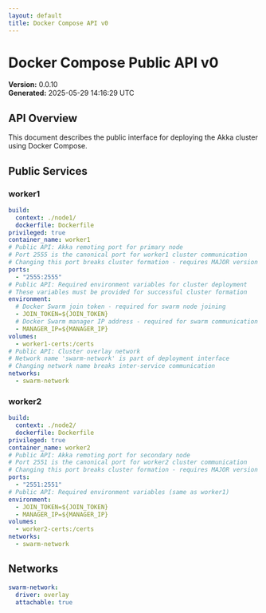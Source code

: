 ```yaml
---
layout: default
title: Docker Compose API v0
---
```


# Docker Compose Public API v0

**Version:** 0.0.10  
**Generated:** 2025-05-29 14:16:29 UTC

## API Overview

This document describes the public interface for deploying the Akka cluster using Docker Compose.

## Public Services

### worker1

```yaml
build:
  context: ./node1/
  dockerfile: Dockerfile
privileged: true
container_name: worker1
# Public API: Akka remoting port for primary node
# Port 2555 is the canonical port for worker1 cluster communication
# Changing this port breaks cluster formation - requires MAJOR version bump
ports:
  - "2555:2555"
# Public API: Required environment variables for cluster deployment
# These variables must be provided for successful cluster formation
environment:
  # Docker Swarm join token - required for swarm node joining
  - JOIN_TOKEN=${JOIN_TOKEN}
  # Docker Swarm manager IP address - required for swarm communication  
  - MANAGER_IP=${MANAGER_IP}
volumes:
  - worker1-certs:/certs
# Public API: Cluster overlay network
# Network name 'swarm-network' is part of deployment interface
# Changing network name breaks inter-service communication
networks:
  - swarm-network
```

### worker2

```yaml
build:
  context: ./node2/
  dockerfile: Dockerfile
privileged: true
container_name: worker2
# Public API: Akka remoting port for secondary node
# Port 2551 is the canonical port for worker2 cluster communication
# Changing this port breaks cluster formation - requires MAJOR version bump
ports:
  - "2551:2551"
# Public API: Required environment variables (same as worker1)
environment:
  - JOIN_TOKEN=${JOIN_TOKEN}
  - MANAGER_IP=${MANAGER_IP}
volumes:
  - worker2-certs:/certs
networks:
  - swarm-network
```

## Networks

```yaml
swarm-network:
  driver: overlay
  attachable: true
```
